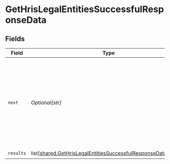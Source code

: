 # GetHrisLegalEntitiesSuccessfulResponseData


## Fields

| Field                                                                                                                                          | Type                                                                                                                                           | Required                                                                                                                                       | Description                                                                                                                                    |
| ---------------------------------------------------------------------------------------------------------------------------------------------- | ---------------------------------------------------------------------------------------------------------------------------------------------- | ---------------------------------------------------------------------------------------------------------------------------------------------- | ---------------------------------------------------------------------------------------------------------------------------------------------- |
| `next`                                                                                                                                         | *Optional[str]*                                                                                                                                | :heavy_check_mark:                                                                                                                             | Cursor string that can be passed to the `cursor` query parameter to get the next page. If this is `null`, then there are no more pages.        |
| `results`                                                                                                                                      | list[[shared.GetHrisLegalEntitiesSuccessfulResponseDataResults](undefined/models/shared/gethrislegalentitiessuccessfulresponsedataresults.md)] | :heavy_check_mark:                                                                                                                             | N/A                                                                                                                                            |